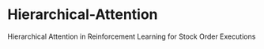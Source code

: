 # Hierarchical-Attention
Hierarchical Attention in Reinforcement Learning for Stock Order Executions
